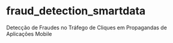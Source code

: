 # fraud_detection_smartdata
Detecção de Fraudes no Tráfego de Cliques em Propagandas de Aplicações Mobile
